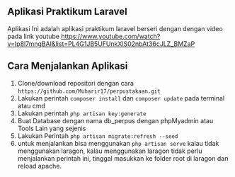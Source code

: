 ## Aplikasi Praktikum Laravel
Aplikasi Ini adalah aplikasi praktikum laravel berseri dengan dengan video pada link youtube 
https://www.youtube.com/watch?v=Ip8l7mngBAI&list=PL4G1JB5UFUnkXlS02nbAt36cJLZ_BMZaP

## Cara Menjalankan Aplikasi

1. Clone/download repositori dengan cara ```https://github.com/Muharir17/perpustakaan.git```
2. Lakukan perintah ```composer install``` dan  ```composer update``` pada terminal atau cmd
3. Lakukan perintah ```php artisan key:generate```
4. Buat Database dengan nama db_perpus dengan phpMyadmin atau Tools Lain yang sejenis
5. Lakukan Perintah ```php artisan migrate:refresh --seed```
6. untuk menjalankan bisa menggunakan ```php artisan serve``` kalau tidak menggunakan laragon, kalau menggunakan laragon tidak perlu menjalankan perintah ini, tinggal masukkan ke folder root di laragon dan reload apache. 